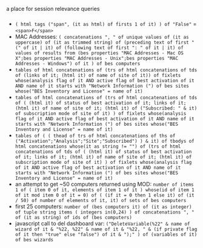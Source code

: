 a place for session relevance queries

###

- `( html tags ("span", (it as html) of firsts 1 of it) ) of "False"` = `<span>F</span>`
- MAC Addresses: `( concatenations ", " of unique values of (it as uppercase) of (it as trimmed string) of (preceding text of first " (" of it | it) of (following text of first ": " of it | it) of values of results from (bes properties "MAC Addresses - Mac OS X";bes properties "MAC Addresses - Unix";bes properties "MAC Addresses - Windows") of it ) of bes computers`
- `tables of html concatenations of (trs of html concatenations of tds of (links of it; (html it) of name of site of it)) of fixlets whose(analysis flag of it AND active flag of best activation of it AND name of it starts with "Network Information (") of bes sites whose("BES Inventory and License" = name of it)`
- `tables of html concatenations of (trs of html concatenations of tds of ( (html it) of status of best activation of it; links of it; (html it) of name of site of it; (html it) of ("Subscribed: " & it) of subscription mode of site of it) ) of fixlets whose(analysis flag of it AND active flag of best activation of it AND name of it starts with "Network Information (") of bes sites whose("BES Inventory and License" = name of it)`
- `tables of ( ( thead of trs of html concatenations of ths of ("Activation";"Analysis";"Site";"Subscribed") ) & it) of tbodys of html concatenations whose(it as string != "") of (trs of html concatenations of tds of ( (html it) of status of best activation of it; links of it; (html it) of name of site of it; (html it) of subscription mode of site of it) ) of fixlets whose(analysis flag of it AND active flag of best activation of it AND name of it starts with "Network Information (") of bes sites whose("BES Inventory and License" = name of it)`
- an attempt to get ~50 computers returned using MOD: `number of items 1 of ( item 0 of it, elements of item 1 of it ) whose(id of item 1 of it mod item 0 of it = 0) of ( (if it = 0 then 1 else it) of (it / 50) of number of elements of it, it) of sets of bes computers`
- first 25 computers: `number of (bes computers it) of (it as integer) of tuple string items ( integers in(0,24) ) of concatenations ", " of (it as string) of ids of (bes computers)`
- javascript call to del dashboard var: `("DeleteVariable(%22" & name of wizard of it & "%22, %22" & name of it & "%22, " & (if private flag of it then "true" else "false") of it & ");" ) of (variables of it) of bes wizards`
